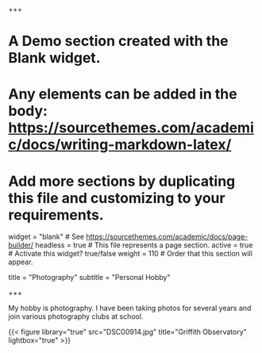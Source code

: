 +++
# A Demo section created with the Blank widget.
# Any elements can be added in the body: https://sourcethemes.com/academic/docs/writing-markdown-latex/
# Add more sections by duplicating this file and customizing to your requirements.

widget = "blank"  # See https://sourcethemes.com/academic/docs/page-builder/
headless = true  # This file represents a page section.
active = true  # Activate this widget? true/false
weight = 110  # Order that this section will appear.

title = "Photography"
subtitle = "Personal Hobby"

+++

My hobby is photography. I have been taking photos for several years and join various photography clubs at school.

{{< figure library="true" src="DSC00914.jpg" title="Griffith Observatory" lightbox="true" >}}
